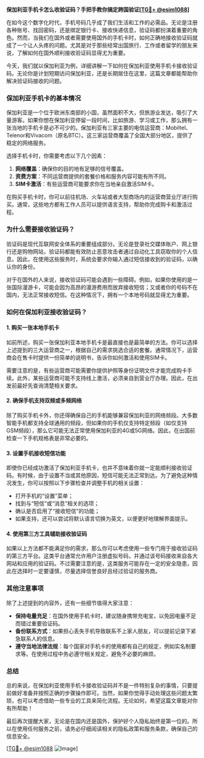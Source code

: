 **保加利亚手机卡怎么收验证码？手把手教你搞定跨国验证[[TG💪+ @esim1088](https://t.me/s/esim1088)]**

在如今这个数字化时代，手机号码几乎成了我们生活和工作的必需品。无论是注册各种账号、找回密码，还是绑定银行卡、接收快递信息，验证码都扮演着重要的角色。然而，当我们在国外或者需要使用国外的手机卡时，如何正确地接收验证码就成了一个让人头疼的问题。尤其是对于那些经常出国旅行、工作或者留学的朋友来说，了解如何在国外顺利接收验证码显得尤为重要。

今天，我们就以保加利亚为例，详细讲解一下如何在保加利亚使用手机卡接收验证码。无论你是计划短期访问保加利亚，还是长期居住在这里，这篇文章都能帮助你解决验证码接收的问题。

### **保加利亚手机卡的基本情况**

保加利亚是一个位于欧洲东南部的小国，虽然面积不大，但旅游业发达，吸引了大量游客。如果你想在保加利亚停留一段时间，比如旅游、学习或工作，那么拥有一张当地的手机卡是必不可少的。保加利亚有三家主要的电信运营商：Mobiltel、Telenor和Vivacom（原名BTC）。这三家运营商覆盖了全国大部分地区，提供了稳定的网络服务。

选择手机卡时，你需要考虑以下几个因素：
1. **网络覆盖**：确保你的目的地有足够的信号覆盖。
2. **资费方案**：不同运营商提供的套餐价格和服务内容可能有所不同。
3. **SIM卡激活**：有些运营商可能要求你在当地亲自激活SIM卡。

在购买手机卡时，你可以前往机场、火车站或者大型商场内的运营商营业厅进行购买。通常，这些地方都有工作人员可以提供语言支持，帮助你完成购卡和激活过程。

### **为什么需要接收验证码？**

验证码是现代互联网安全体系的重要组成部分。无论是登录社交媒体账户、网上银行还是购物网站，验证码都能有效防止恶意攻击者通过自动化工具窃取你的个人信息。因此，在使用这些服务时，系统会要求你输入通过短信接收到的验证码，以确认你的身份。

对于在国外的人来说，接收验证码可能会遇到一些障碍。例如，如果你使用的是一张国际漫游卡，可能会因为高昂的漫游费用而放弃接收短信；又或者你的号码不在国内，无法正常接收短信。在这种情况下，拥有一个本地号码就显得尤为重要。

### **如何在保加利亚接收验证码？**

#### **1. 购买一张本地手机卡**

如前所述，购买一张保加利亚本地手机卡是最直接也是最简单的方法。你可以选择上述提到的三大运营商之一，根据自己的需求挑选合适的套餐。通常情况下，运营商会在售卡时提供一份简单的说明书，告诉你如何激活和使用SIM卡。

需要注意的是，有些运营商可能需要你提供护照等身份证明文件才能完成购卡手续。此外，某些运营商可能不支持线上激活，必须亲自到营业厅办理。因此，在出发前最好先查询清楚相关要求。

#### **2. 确保手机支持双频或多频网络**

除了购买手机卡外，你还得确保自己的手机能够兼容保加利亚的网络频段。大多数智能手机都支持全球通用的频段，但如果你的手机仅支持特定频段（如仅支持GSM频段），那么它可能无法正常使用保加利亚的4G或5G网络。因此，在出国前检查一下手机规格表是非常必要的。

#### **3. 设置手机接收短信功能**

即使你已经成功激活了保加利亚手机卡，也并不意味着你就一定能顺利接收验证码。有时候，由于设置不当或其他原因，短信可能无法正常到达。为了避免这种情况发生，你可以按照以下步骤检查并调整手机的相关设置：

- 打开手机的“设置”菜单；
- 找到与“短信”或“消息”相关的选项；
- 确认是否启用了“接收短信”的功能；
- 如果支持，还可以尝试将默认语言切换为英文，以便更好地理解界面提示。

#### **4. 使用第三方工具辅助接收验证码**

如果以上方法都不能满足你的需求，那么你可以考虑使用一些专门用于接收验证码的第三方平台。这类平台通常允许用户注册虚拟号码，并通过该号码接收来自各大网站和应用的验证码。不过需要注意的是，这类服务可能存在一定的安全隐患，因此在选择时一定要谨慎，尽量选择信誉良好且经过验证的服务商。

### **其他注意事项**

除了上述提到的内容外，还有一些细节值得大家注意：

- **保持电量充足**：在国外使用手机卡时，建议随身携带充电宝，以免因电量不足而错过重要验证码。
- **备份联系方式**：如果担心丢失手机导致联系不上家人朋友，可以提前记录下紧急联系人的信息。
- **遵守当地法律法规**：每个国家对手机卡的使用都有自己的规定，例如实名制要求等。在使用过程中务必遵守相关规定，避免不必要的麻烦。

### **总结**

总的来说，在保加利亚使用手机卡接收验证码并不是一件特别复杂的事情，只要提前做好准备并按照正确的步骤操作即可。当然，如果你觉得手动处理这些问题太繁琐，也可以考虑借助一些专业的工具来简化流程。无论如何，希望这篇文章能对你有所帮助！

最后再次提醒大家，无论是在国内还是国外，保护好个人隐私始终是第一位的。所以在使用任何服务之前，请务必仔细阅读相关的隐私政策和服务条款，确保自己的信息安全。

[[TG💪+ @esim1088](https://t.me/s/esim1088) ![Image](https://i.postimg.cc/4NQfJmqS/Snipaste-2025-05-13-00-14-12.png)]